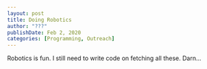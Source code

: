 ```yaml
---
layout: post
title: Doing Robotics
author: "???"
publishDate: Feb 2, 2020
categories: [Programming, Outreach]
---
```


Robotics is fun. I still need to write code on fetching all these. Darn...